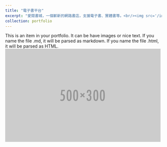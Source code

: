```yaml
---
title: "電子書平台"
excerpt: "愛閱書城，一個嶄新的網路書店，支援電子書、實體書等。<br/><img src='/images/ipad2.jpg'>"
collection: portfolio
---
```


This is an item in your portfolio. It can be have images or nice text. If you name the file .md, it will be parsed as markdown. If you name the file .html, it will be parsed as HTML. 
<img src='/images/500x300.png'>
